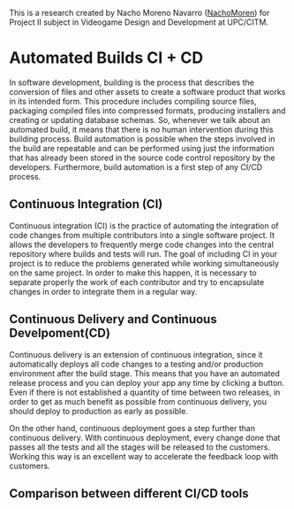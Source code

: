 This is a research created by Nacho Moreno Navarro ([NachoMoren](https://github.com/NachoMoren)) for Project II subject in Videogame Design and Development at UPC/CITM. 

# Automated Builds CI + CD
In software development, building is the process that describes the conversion of files and other assets to create a software product that works in its intended form. This procedure includes compiling source files, packaging compiled files into compressed formats, producing installers and creating or updating database schemas. So, whenever we talk about an automated build, it means that there is no human intervention during this building process. Build automation is possible when the steps involved in the build are repeatable and can be performed using just the information that has already been stored in the source code control repository by the developers. Furthermore, build automation is a first step of any CI/CD process. 
## Continuous Integration (CI)
Continuous integration (CI) is the practice of automating the integration of code changes from multiple contributors into a single software project. It allows the developers to frequently merge code changes into the central repository where builds and tests will run. 
The goal of including CI in your project is to reduce the problems generated while working simultaneously on the same project. In order to make this happen, it is necessary to separate properly the work of each contributor and try to encapsulate changes in order to integrate them in a regular way. 


## Continuous Delivery and Continuous Develpoment(CD)
Continuous delivery is an extension of continuous integration, since it automatically deploys all code changes to a testing and/or production environment after the build stage. This means that you have an automated release process and you can deploy your app any time by clicking a button. 
Even if there is not established a quantity of time between two releases, in order to get as much benefit as possible from continuous delivery, you should deploy to production as early as possible. 

On the other hand, continuous deployment goes a step further than continuous delivery. With continuous deployment, every change done that passes all the tests and all the stages will be released to the customers. Working this way is an excellent way to accelerate the feedback loop with customers. 

## Comparison between different CI/CD tools

